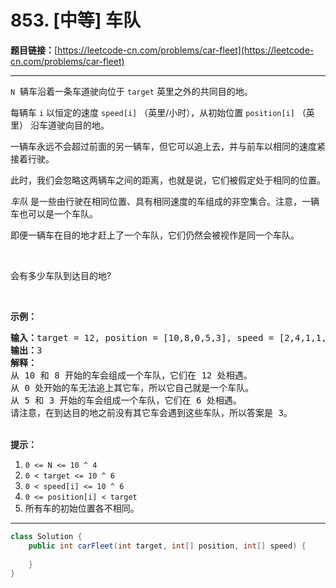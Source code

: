 # 853. [中等] 车队

**题目链接：**[https://leetcode-cn.com/problems/car-fleet](https://leetcode-cn.com/problems/car-fleet)

---

<div class="content__1Y2H">
 <div class="notranslate">
  <p><code>N</code> &nbsp;辆车沿着一条车道驶向位于&nbsp;<code>target</code>&nbsp;英里之外的共同目的地。</p> 
  <p>每辆车&nbsp;<code>i</code>&nbsp;以恒定的速度&nbsp;<code>speed[i]</code>&nbsp;（英里/小时），从初始位置&nbsp;<code>position[i]</code>&nbsp;（英里） 沿车道驶向目的地。</p> 
  <p>一辆车永远不会超过前面的另一辆车，但它可以追上去，并与前车以相同的速度紧接着行驶。</p> 
  <p>此时，我们会忽略这两辆车之间的距离，也就是说，它们被假定处于相同的位置。</p> 
  <p><em>车队&nbsp;</em>是一些由行驶在相同位置、具有相同速度的车组成的非空集合。注意，一辆车也可以是一个车队。</p> 
  <p>即便一辆车在目的地才赶上了一个车队，它们仍然会被视作是同一个车队。</p> 
  <p>&nbsp;</p> 
  <p>会有多少车队到达目的地?</p> 
  <p>&nbsp;</p> 
  <p><strong>示例：</strong></p> 
  <pre class="language-text"><strong>输入：</strong>target = 12, position = [10,8,0,5,3], speed = [2,4,1,1,3]
<strong>输出：</strong>3
<strong>解释：</strong>
从 10 和 8 开始的车会组成一个车队，它们在 12 处相遇。
从 0 处开始的车无法追上其它车，所以它自己就是一个车队。
从 5 和 3 开始的车会组成一个车队，它们在 6 处相遇。
请注意，在到达目的地之前没有其它车会遇到这些车队，所以答案是 3。
</pre> 
  <p><br> <strong>提示：</strong></p> 
  <ol> 
   <li><code>0 &lt;= N &lt;= 10 ^ 4</code></li> 
   <li><code>0 &lt; target&nbsp;&lt;= 10 ^ 6</code></li> 
   <li><code>0 &lt;&nbsp;speed[i] &lt;= 10 ^ 6</code></li> 
   <li><code>0 &lt;= position[i] &lt; target</code></li> 
   <li>所有车的初始位置各不相同。</li> 
  </ol> 
 </div>
</div>

---

```java
class Solution {
    public int carFleet(int target, int[] position, int[] speed) {
        
    }
}
```